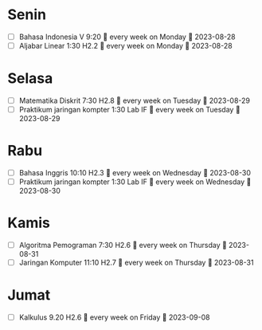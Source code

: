 
# Senin
- [ ] Bahasa Indonesia V 9:20 🔁 every week on Monday 🛫 2023-08-28
- [ ] Aljabar Linear 1:30 H2.2 🔁 every week on Monday 🛫 2023-08-28
# Selasa
- [ ] Matematika Diskrit 7:30 H2.8 🔁 every week on Tuesday 🛫 2023-08-29
- [ ] Praktikum jaringan kompter 1:30 Lab IF 🔁 every week on Tuesday 🛫 2023-08-29
# Rabu
- [ ] Bahasa Inggris 10:10 H2.3 🔁 every week on Wednesday 🛫 2023-08-30
- [ ] Praktikum jaringan kompter 1:30 Lab IF 🔁 every week on Wednesday 🛫 2023-08-30
# Kamis
- [ ] Algoritma Pemograman 7:30 H2.6 🔁 every week on Thursday 🛫 2023-08-31
- [ ] Jaringan Komputer 11:10 H2.7 🔁 every week on Thursday 🛫 2023-08-31
# Jumat
- [ ] Kalkulus 9.20 H2.6 🔁 every week on Friday 🛫 2023-09-08
